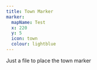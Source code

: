 ```yaml
---
title: Town Marker
marker:
  mapName: Test
  x: 220
  y: 5
  icon: town
  colour: lightblue
---
```


Just a file to place the town marker
